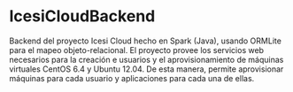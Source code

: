 # IcesiCloudBackend
Backend del proyecto Icesi Cloud hecho en Spark (Java), usando ORMLite para el mapeo objeto-relacional. El proyecto provee los servicios web necesarios para la creación e usuarios y el aprovisionamiento de máquinas virtuales CentOS 6.4 y Ubuntu 12.04. De esta manera, permite aprovisionar máquinas para cada usuario y aplicaciones para cada una de ellas.
